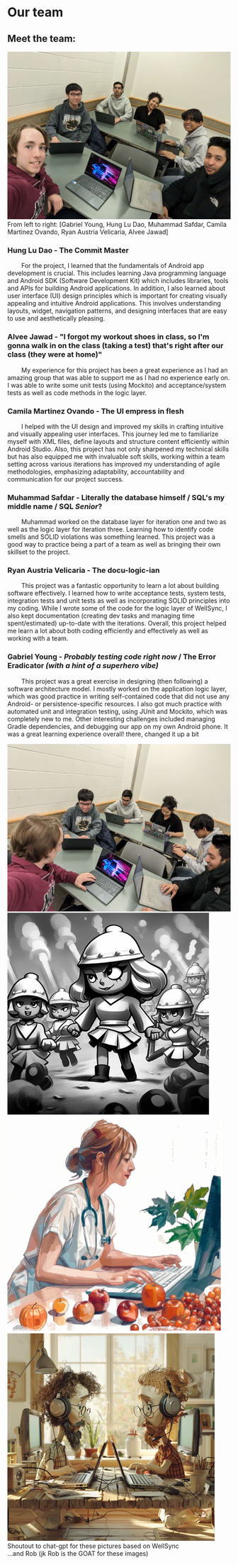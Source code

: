 # Our team

## Meet the team:
![OurTeam](images/PXL_20240402_172931880.jpg)
From left to right: [Gabriel Young, Hung Lu Dao, Muhammad Safdar, Camila Martinez Ovando, Ryan Austria Velicaria, Alvee Jawad]
### Hung Lu Dao - The Commit Master
&nbsp;&nbsp;&nbsp;&nbsp;&nbsp;&nbsp;&nbsp; For the project, I learned that the fundamentals of Android app
development is crucial. This includes learning Java programming language
and Android SDK (Software Development Kit) which includes libraries, tools
and APIs for building Android applications. In addition, I also learned about user interface (UI) design principles
which is important for creating visually appealing and intuitive Android applications. This involves understanding
layouts, widget, navigation patterns, and designing interfaces that are easy to use and aesthetically pleasing.

### Alvee Jawad - "I forgot my workout shoes in class, so I'm gonna walk in on the class (taking a test) that's right after our class (they were at home)"
&nbsp;&nbsp;&nbsp;&nbsp;&nbsp;&nbsp;&nbsp; My experience for this project has been a great experience as I had an
amazing group that was able to support me as I had no experience early on. I was able to write some unit tests
(using Mockito) and acceptance/system tests as well as code methods in the logic layer.

### Camila Martinez Ovando - The UI empress in flesh
&nbsp;&nbsp;&nbsp;&nbsp;&nbsp;&nbsp;&nbsp; I helped with the UI design and improved my skills in crafting intuitive and
visually appealing user interfaces. This journey led me to familiarize myself with XML files, define layouts and
structure content efficiently within Android Studio. Also, this project has not only sharpened my technical skills but
has also equipped me with invaluable soft skills, working within a team setting across various iterations has improved my
understanding of agile methodologies, emphasizing adaptability, accountability and communication for our project
success.

### Muhammad Safdar - Literally the database himself / SQL's my middle name / SQL *Senior*?
&nbsp;&nbsp;&nbsp;&nbsp;&nbsp;&nbsp;&nbsp; Muhammad worked on the database layer for iteration one and two as well as
the logic layer for iteration three. Learning how to identify code smells and SOLID violations was something learned.
This project was a good way to practice being a part of a team as well as bringing their own skillset to the project.

### Ryan Austria Velicaria - The docu-logic-ian
&nbsp;&nbsp;&nbsp;&nbsp;&nbsp;&nbsp;&nbsp; This project was a fantastic opportunity to learn a lot about building
software effectively.  I learned how to write acceptance tests, system tests, integration tests and unit tests as well
as incorporating SOLID principles into my coding. While I wrote some of the code for the logic layer of WellSync, I also
kept documentation (creating dev tasks and managing time spent/estimated) up-to-date with the iterations. Overall, this
project helped me learn a lot about both coding efficiently and effectively as well as working with a team.

### Gabriel Young - *Probably testing code right now* / The Error Eradicator *(with a hint of a superhero vibe)*
&nbsp;&nbsp;&nbsp;&nbsp;&nbsp;&nbsp;&nbsp; This project was a great exercise in designing (then following) a software
architecture model. I mostly worked on the application logic layer, which was good practice in writing self-contained
code that did not use any Android- or persistence-specific resources. I also got much practice with automated unit and
integration testing, using JUnit and Mockito, which was completely new to me. Other interesting challenges included
managing Gradle dependencies, and debugging our app on my own Android phone. It was a great learning experience overall!
there, changed it up a bit


![ActWorkingHard](images/PXL_20240402_172939682.jpg)
![CredsToRob1](images/thumbnail_Picture1.jpg)
![CredsToRob2](images/thumbnail_Picture2.png)
![CredsToRob3](images/thumbnail_Picture3.png) \
Shoutout to chat-gpt for these pictures based on WellSync \
...and Rob (jk Rob is the GOAT for these images)
